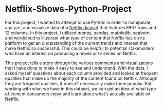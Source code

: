 # Netflix-Shows-Python-Project
  For this project, I wanted to attempt to use Python in order to manipulate, analyze, and visualize data of a [Netflix dataset](https://www.kaggle.com/datasets/shivamb/netflix-shows) that features 8807 rows and 12 columns. In this project, I utilized numpy, pandas, matplotlib, seaborn, and wordcloud to illustrate what type of content that Netflix has on its platform to get an understanding of the current trends and interest that make Netflix so successful. This could be helpful to potential stakeholders who have an interest on producing a movie or tv series on Netflix.

  This project tells a story through the various comments and visualizations that I have done to make it easy to see and understand. With the data, I asked myself questions about each column provided and looked at frequent qualities that make up the majority of the content found on Netflix. Although they are frequent qualities, it doesn't necessarily make them popular. But working with what we have in this dataset, we can get an idea of what type of content consumers enjoy and learn about what's actually available on Netflix. 
